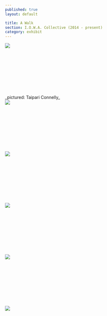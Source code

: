 ```yaml
---
published: true
layout: default

title: A Walk
section: I.O.W.A. Collective (2014 - present)
category: exhibit
---
```


<img src="https://i.imgur.com/IdNtjw1l.jpg">
<br><br>
<br><br>
<br><br>
<br><br>
<br><br>
_pictured: Taipari Connelly_
<br>
<img src="https://i.imgur.com/3T9nJ2El.jpg">
<br><br>
<br><br>
<br><br>
<br><br>
<br><br>
<img src="https://i.imgur.com/z8qRJBGl.png">
<br><br>
<br><br>
<br><br>
<br><br>
<br><br>
<img src="https://i.imgur.com/FxQMGhll.jpg">
<br><br>
<br><br>
<br><br>
<br><br>
<br><br>
<img src="https://i.imgur.com/AnscdSfl.png">
<br><br>
<br><br>
<br><br>
<br><br>
<br><br>
<img src="https://i.imgur.com/9ZwfniEh.jpg">
